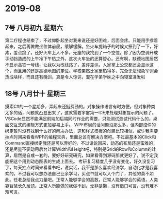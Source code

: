 # 2019-08

## 7号 八月初九 星期六

第二疗程也结束了，不过仰卧起坐对我来说还是好困难，后面会疼。只能用手撑着起来，之后再做做坐位体前屈，缓解缓解。坐火车提箱子的时候又扭到了一下，好疼，差点跪了。还好火车上人不多，无座的我找到了一个空位，除了因为空调开成手动挡造成的上午冷下午热之外，这次火车坐的还算舒心。还有啊，缺德地图居然不显示高铁一号线，让我以为改线路了，差评差评。人家掌上公交都还会显示这个，而且用的还是高德地图的定位。学校果然比家里热得多，完全无法想象军训会热成啥样，而且还有晚训，真是令人惊诧，混在学弟学妹之中向寝室进发啦

## 18号 八月廿十 星期三

摸索C#的一个星期多，弄起来还挺费劲的。对象操作语言有时方便，但对象种类太多的话，问题就凸显出来了，这就需要宇宙第一IDE来处理对象提示的问题了。VSCode显然不能满足前端加后端同时作业的需要，只能测试测试代码什么的，桌面交互式的编辑方式更加容易上手。
WPF布局的话问题没那么多，但内部控件的绑定暂时没有找到什么好的解决办法，这和样式模板的创建比较相似，或许我需要抽点时间来看看WPF的编程宝典，里面总该有解决方案吧。不过最基本的Click和Command直接绑定我还是可以弄好的，不过话说回来，动态的布局还是蛮难的，还是尽量不要动用后台计算Width和Height吧，特别是Grid的Row和Column的计算，居然是自成一套的，要好好研究研究，如果看得到源码那就更好了，说不定我能把这个用到动态图表的生成上面去。
考研复习精度几乎没有变化，好久没复习了，每天抽点时间来看看书吧，说实话，我不是那么喜欢经济学，自动化才是我喜欢的。不过我可以想办法自己业余学习，买点书就可以入个门了，其他的莫不如此。任老总给我点力量吧，正常人能够学会的高数，正常人能够学会的英语，人类靠智慧长久居顶，正常人所能做的我做不到，无非是懒，没有借口可言，没有难不难可言。
